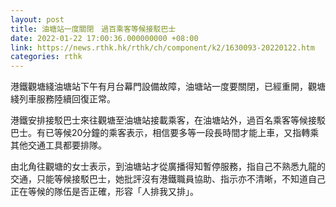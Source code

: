 ```yaml
---
layout: post
title: 油塘站一度關閉　過百乘客等候接駁巴士
date: 2022-01-22 17:00:36.000000000 +08:00
link: https://news.rthk.hk/rthk/ch/component/k2/1630093-20220122.htm
categories: rthk
---
```


港鐵觀塘綫油塘站下午有月台幕門設備故障，油塘站一度要關閉，已經重開，觀塘綫列車服務陸續回復正常。

港鐵安排接駁巴士來往觀塘至油塘站接載乘客，在油塘站外，過百名乘客等候接駁巴士。有已等候20分鐘的乘客表示，相信要多等一段長時間才能上車，又指轉乘其他交通工具都要排隊。

由北角往觀塘的女士表示，到油塘站才從廣播得知暫停服務，指自己不熟悉九龍的交通，只能等候接駁巴士，她批評沒有港鐵職員協助、指示亦不清晰，不知道自己正在等候的隊伍是否正確，形容「人排我又排」。
